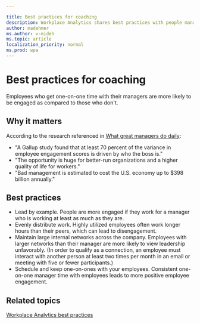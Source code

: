 ```yaml
---

title: Best practices for coaching
description: Workplace Analytics shares best practices with people managers about coaching their teams
author: madehmer
ms.author: v-mideh
ms.topic: article
localization_priority: normal 
ms.prod: wpa
---
```


# Best practices for coaching

Employees who get one-on-one time with their managers are more likely to be engaged as compared to those who don't.

## Why it matters

According to the research referenced in [What great managers do daily](https://insights.office.com/productivity/what-great-managers-do-daily/):

* "A Gallup study found that at least 70 percent of the variance in employee engagement scores is driven by who the boss is."
* "The opportunity is huge for better-run organizations and a higher quality of life for workers."
* "Bad management is estimated to cost the U.S. economy up to $398 billion annually."

## Best practices

* Lead by example. People are more engaged if they work for a manager who is working at least as much as they are.
* Evenly distribute work. Highly utilized employees often work longer hours than their peers, which can lead to disengagement.
* Maintain large internal networks across the company. Employees with larger networks than their manager are more likely to view leadership unfavorably. (In order to qualify as a connection, an employee must interact with another person at least two times per month in an email or meeting with five or fewer participants.)
* Schedule and keep one-on-ones with your employees. Consistent one-on-one manager time with employees leads to more positive employee engagement.

## Related topics

[Workplace Analytics best practices](best-practices.md)
